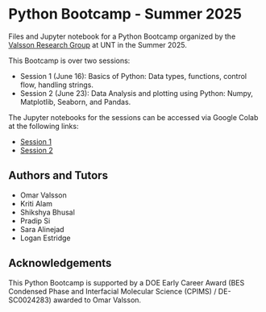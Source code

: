 # Python Bootcamp - Summer 2025

Files and Jupyter notebook for a Python Bootcamp organized by the [Valsson Research Group](https://www.valsson.info) at UNT in the Summer 2025. 

This Bootcamp is over two sessions: 
- Session 1 (June 16): Basics of Python: Data types, functions, control flow, handling strings.
- Session 2 (June 23): Data Analysis and plotting using Python: Numpy, Matplotlib, Seaborn, and Pandas.

The Jupyter notebooks for the sessions can be accessed via Google Colab at the following links:
- [Session 1](https://colab.research.google.com/github/valsson-group/python-bootcamp/blob/main/Summer-2025/Session_1.ipynb)
- [Session 2](https://colab.research.google.com/github/valsson-group/python-bootcamp/blob/main/Summer-2025/Session_2.ipynb)

## Authors and Tutors 
- Omar Valsson
- Kriti Alam
- Shikshya Bhusal
- Pradip Si
- Sara Alinejad
- Logan Estridge

## Acknowledgements
This Python Bootcamp is supported by a DOE Early Career Award (BES Condensed Phase and Interfacial Molecular Science (CPIMS) / DE-SC0024283) awarded to Omar Valsson.
